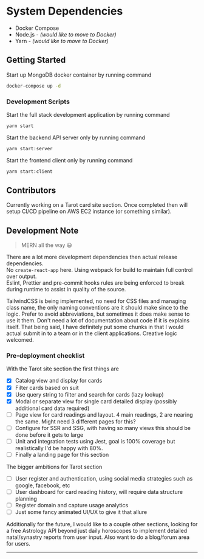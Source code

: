 # System Dependencies

- Docker Compose
- Node.js *- (would like to move to Docker)*
- Yarn *- (would like to move to Docker)*

## Getting Started

Start up MongoDB docker container by running command

```bash
docker-compose up -d
```

### Development Scripts

Start the full stack development application by running command

```bash
yarn start
```

Start the backend API server only by running command

```bash
yarn start:server
```

Start the frontend client only by running command

```bash
yarn start:client
```

## Contributors

Currently working on a Tarot card site section. Once completed then will setup CI/CD pipeline on AWS EC2 instance (or something similar).

## Development Note

> MERN all the way :smiley:

There are a lot more development dependencies then actual release dependencies.  
No `create-react-app` here. Using webpack for build to maintain full control over output.  
Eslint, Prettier and pre-commit hooks rules are being enforced to break during runtime to assist in quality of the source.

TailwindCSS is being implemented, no need for CSS files and managing class name, the only naming conventions are it should make since to the logic. Prefer to avoid abbreviations, but sometimes it does make sense to use it them. Don't need a lot of documentation about code if it is explains itself. That being said, I have definitely put some chunks in that I would actual submit in to a team or in the client applications. Creative logic welcomed.

### Pre-deployment checklist

With the Tarot site section the first things are

- [x] Catalog view and display for cards
- [x] Filter cards based on suit
- [x] Use query string to filter and search for cards (lazy lookup)
- [x] Modal or separate view for single card detailed display (possibly additional card data required)
- [ ] Page view for card readings and layout. 4 main readings, 2 are nearing the same. Might need 3 different pages for this?
- [ ] Configure for SSR and SSG, with having so many views this should be done before it gets to large
- [ ] Unit and integration tests using Jest, goal is 100% coverage but realistically I'd be happy with 80%.
- [ ] Finally a landing page for this section

The bigger ambitions for Tarot section

- [ ] User register and authentication, using social media strategies such as google, facebook, etc
- [ ] User dashboard for card reading history, will require data structure planning
- [ ] Register domain and capture usage analytics
- [ ] Just some fancy animated UI/UX to give it that allure

Additionally for the future, I would like to a couple other sections, looking for a free Astrology API beyond just  daily horoscopes to implement detailed natal/synastry reports from user input. Also want to do a blog/forum area for users.

---
